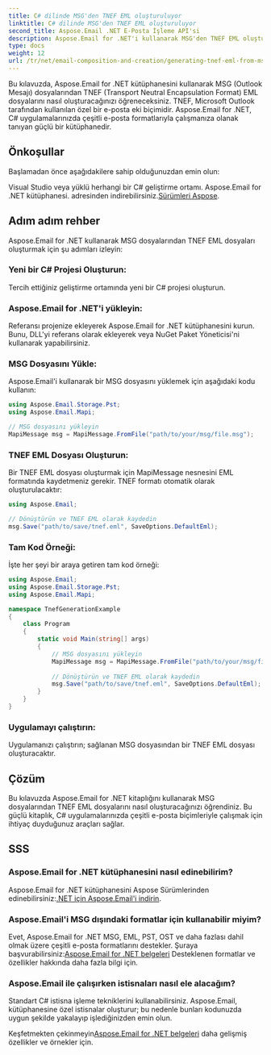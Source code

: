 ```yaml
---
title: C# dilinde MSG'den TNEF EML oluşturuluyor
linktitle: C# dilinde MSG'den TNEF EML oluşturuluyor
second_title: Aspose.Email .NET E-Posta İşleme API'si
description: Aspose.Email for .NET'i kullanarak MSG'den TNEF EML oluşturmayı öğrenin. C# koduyla adım adım kılavuz. Verimli e-posta biçimi dönüştürme.
type: docs
weight: 12
url: /tr/net/email-composition-and-creation/generating-tnef-eml-from-msg-in-csharp/
---
```


Bu kılavuzda, Aspose.Email for .NET kütüphanesini kullanarak MSG (Outlook Mesajı) dosyalarından TNEF (Transport Neutral Encapsulation Format) EML dosyalarını nasıl oluşturacağınızı öğreneceksiniz. TNEF, Microsoft Outlook tarafından kullanılan özel bir e-posta eki biçimidir. Aspose.Email for .NET, C# uygulamalarınızda çeşitli e-posta formatlarıyla çalışmanıza olanak tanıyan güçlü bir kütüphanedir.

##  Önkoşullar

Başlamadan önce aşağıdakilere sahip olduğunuzdan emin olun:

Visual Studio veya yüklü herhangi bir C# geliştirme ortamı.
 Aspose.Email for .NET kütüphanesi. adresinden indirebilirsiniz.[Sürümleri Aspose](https://releases.aspose.com/email/net).

##  Adım adım rehber

Aspose.Email for .NET kullanarak MSG dosyalarından TNEF EML dosyaları oluşturmak için şu adımları izleyin:

### Yeni bir C# Projesi Oluşturun:

   Tercih ettiğiniz geliştirme ortamında yeni bir C# projesi oluşturun.

### Aspose.Email for .NET'i yükleyin:

   Referansı projenize ekleyerek Aspose.Email for .NET kütüphanesini kurun. Bunu, DLL'yi referans olarak ekleyerek veya NuGet Paket Yöneticisi'ni kullanarak yapabilirsiniz.

### MSG Dosyasını Yükle:

   Aspose.Email'i kullanarak bir MSG dosyasını yüklemek için aşağıdaki kodu kullanın:

   ```csharp
   using Aspose.Email.Storage.Pst;
   using Aspose.Email.Mapi;

   // MSG dosyasını yükleyin
   MapiMessage msg = MapiMessage.FromFile("path/to/your/msg/file.msg");
   ```

### TNEF EML Dosyası Oluşturun:

   Bir TNEF EML dosyası oluşturmak için MapiMessage nesnesini EML formatında kaydetmeniz gerekir. TNEF formatı otomatik olarak oluşturulacaktır:

   ```csharp
   using Aspose.Email;
   
   // Dönüştürün ve TNEF EML olarak kaydedin
   msg.Save("path/to/save/tnef.eml", SaveOptions.DefaultEml);
   ```

### Tam Kod Örneği:

   İşte her şeyi bir araya getiren tam kod örneği:

   ```csharp
   using Aspose.Email;
   using Aspose.Email.Storage.Pst;
   using Aspose.Email.Mapi;

   namespace TnefGenerationExample
   {
       class Program
       {
           static void Main(string[] args)
           {
               // MSG dosyasını yükleyin
               MapiMessage msg = MapiMessage.FromFile("path/to/your/msg/file.msg");
               
               // Dönüştürün ve TNEF EML olarak kaydedin
               msg.Save("path/to/save/tnef.eml", SaveOptions.DefaultEml);
           }
       }
   }
   ```

### Uygulamayı çalıştırın:

   Uygulamanızı çalıştırın; sağlanan MSG dosyasından bir TNEF EML dosyası oluşturacaktır.

##  Çözüm

Bu kılavuzda Aspose.Email for .NET kitaplığını kullanarak MSG dosyalarından TNEF EML dosyalarını nasıl oluşturacağınızı öğrendiniz. Bu güçlü kitaplık, C# uygulamalarınızda çeşitli e-posta biçimleriyle çalışmak için ihtiyaç duyduğunuz araçları sağlar.

##  SSS

### Aspose.Email for .NET kütüphanesini nasıl edinebilirim?

Aspose.Email for .NET kütüphanesini Aspose Sürümlerinden edinebilirsiniz:[.NET için Aspose.Email'i indirin](https://releases.aspose.com/email/net).

### Aspose.Email'i MSG dışındaki formatlar için kullanabilir miyim?

 Evet, Aspose.Email for .NET MSG, EML, PST, OST ve daha fazlası dahil olmak üzere çeşitli e-posta formatlarını destekler. Şuraya başvurabilirsiniz:[Aspose.Email for .NET belgeleri](https://reference.aspose.com/email/net) Desteklenen formatlar ve özellikler hakkında daha fazla bilgi için.

### Aspose.Email ile çalışırken istisnaları nasıl ele alacağım?

Standart C# istisna işleme tekniklerini kullanabilirsiniz. Aspose.Email, kütüphanesine özel istisnalar oluşturur; bu nedenle bunları kodunuzda uygun şekilde yakalayıp işlediğinizden emin olun.

 Keşfetmekten çekinmeyin[Aspose.Email for .NET belgeleri](https://reference.aspose.com/email/net) daha gelişmiş özellikler ve örnekler için.
